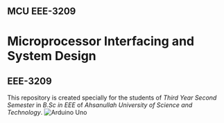## MCU EEE-3209

# Microprocessor Interfacing and System Design
## EEE-3209

This repository is created specially for the students of *Third Year Second Semester* in *B.Sc in EEE* of *Ahsanullah University of Science and Technology*.
![Arduino Uno](https://cdn.arduino.cc/homepage/static/media/arduino-UNO.bcc69bde.png)

